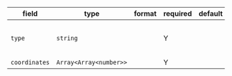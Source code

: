 | field | type | format | required | default | description |
|---|---|---|---|---|---|
| `type` | `string` |  | Y |  | the value must be const to "MultiPoint" |
| `coordinates` | `Array<Array<number>>` |  | Y |  |
